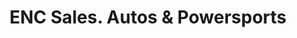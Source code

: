 ---
title: "ENC Sales. Autos & Powersports"
url: /washington/enc-sales-autos-and-powersports/
shop: car
---